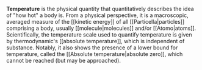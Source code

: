 **Temperature** is the physical quantity that quantitatively describes the idea of "how hot" a body is. From a physical perspective, it is a macroscopic, averaged measure of the [[kinetic energy]] of all [[Particella|particles]] comprising a body, usually [[molecule|molecules]] and/or [[Atomo|atoms]]. Scientifically, the temperature scale used to quantify temperature is given by thermodynamic's [[absolute temperature]], which is independent of substance. Notably, it also shows the presence of a lower bound for temperature, called the [[Absolute temperature|absolute zero]], which cannot be reached (but may be approached).